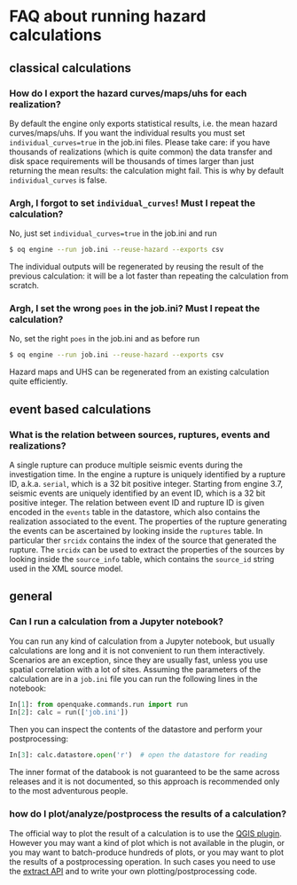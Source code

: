# FAQ about running hazard calculations

## classical calculations

### How do I export the hazard curves/maps/uhs for each realization?

By default the engine only exports statistical results, i.e. the mean
hazard curves/maps/uhs. If you want the individual results you must set
`individual_curves=true` in the job.ini files. Please take care: if you have
thousands of realizations (which is quite common) the data transfer
and disk space requirements will be thousands of times larger than
just returning the mean results: the calculation might fail. This is
why by default `individual_curves` is false.

### Argh, I forgot to set `individual_curves`! Must I repeat the calculation?

No, just set `individual_curves=true` in the job.ini and run
```bash
$ oq engine --run job.ini --reuse-hazard --exports csv
```
The individual outputs will be regenerated by reusing the result of the
previous calculation: it will be a lot faster than repeating the calculation
from scratch.

### Argh, I set the wrong `poes` in the job.ini? Must I repeat the calculation?

No, set the right `poes` in the job.ini and as before run
```bash
$ oq engine --run job.ini --reuse-hazard --exports csv
```
Hazard maps and UHS can be regenerated from an existing calculation
quite efficiently.

## event based calculations

### What is the relation between sources, ruptures, events and realizations?

A single rupture can produce multiple seismic events during the
investigation time. In the engine a rupture is uniquely identified by
a rupture ID, a.k.a. `serial`, which is a 32 bit positive integer.
Starting from engine 3.7, seismic events are uniquely identified by an
event ID, which is a 32 bit positive integer. The relation
between event ID and rupture ID is given encoded in the `events` table
in the datastore, which also contains the realization associated to the
event. The properties of the
rupture generating the events can be ascertained by looking inside the
`ruptures` table. In particular ther `srcidx` contains the index of the
source that generated the rupture. The `srcidx` can be used to extract
the properties of the sources by looking inside the `source_info` table,
which contains the `source_id` string used in the XML source model.

## general

### Can I run a calculation from a Jupyter notebook?

You can run any kind of calculation from a Jupyter notebook, but usually
calculations are long and it is not convenient to run them interactively.
Scenarios are an exception, since they are usually fast, unless you use
spatial correlation with a lot of sites. Assuming the parameters of the
calculation are in a `job.ini` file you can run the following lines in
the notebook:
```python
In[1]: from openquake.commands.run import run
In[2]: calc = run(['job.ini'])
```
Then you can inspect the contents of the datastore and perform your
postprocessing:
```python
In[3]: calc.datastore.open('r')  # open the datastore for reading
```
The inner format of the databook is not guaranteed to be the same
across releases and it is not documented, so this approach is
recommended only to the most adventurous people.

### how do I plot/analyze/postprocess the results of a calculation?

The official way to plot the result of a calculation is to use the
[QGIS plugin](https://plugins.qgis.org/plugins/svir/). However you
may want a kind of plot which is not available in the plugin, or
you may want to batch-produce hundreds of plots, or you may want to
plot the results of a postprocessing operation. In such cases you
need to use the [extract API](extract-api) and to write your own
plotting/postprocessing code.
